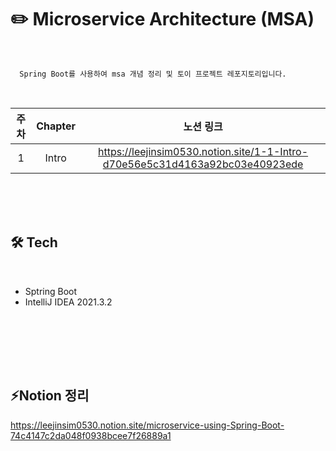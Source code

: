 # ✏️ Microservice Architecture (MSA)
<br/>

      Spring Boot를 사용하여 msa 개념 정리 및 토이 프로젝트 레포지토리입니다.

<br>

|주차|Chapter|노션 링크|
|:---:|:---:|:---:|
|1|Intro|https://leejinsim0530.notion.site/1-1-Intro-d70e56e5c31d4163a92bc03e40923ede|

<br/><br/><br/>
## 🛠️ Tech

<br/>

- Sptring Boot
- IntelliJ IDEA 2021.3.2

<br><br><br>

<!-- ## 🌐 Development settings -->

<br>

## ⚡Notion 정리

https://leejinsim0530.notion.site/microservice-using-Spring-Boot-74c4147c2da048f0938bcee7f26889a1

<br/><br/>


